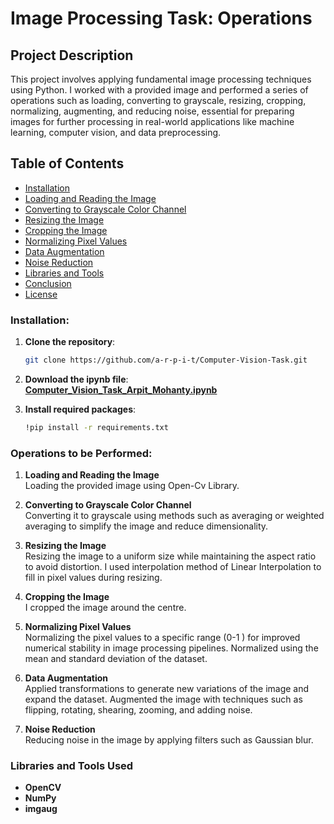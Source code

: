 # Image Processing Task: Operations

## Project Description

This project involves applying fundamental image processing techniques using Python. I worked with a provided image and performed a series of operations such as loading, converting to grayscale, resizing, cropping, normalizing, augmenting, and reducing noise, essential for preparing images for further processing in real-world applications like machine learning, computer vision, and data preprocessing.

## Table of Contents

- [Installation](#installation)
- [Loading and Reading the Image](#loading-and-reading-the-image)
- [Converting to Grayscale Color Channel](#converting-to-grayscale-color-channel)
- [Resizing the Image](#resizing-the-image)
- [Cropping the Image](#cropping-the-image)
- [Normalizing Pixel Values](#normalizing-pixel-values)
- [Data Augmentation](#data-augmentation)
- [Noise Reduction](#noise-reduction)
- [Libraries and Tools](#libraries-and-tools)
- [Conclusion](#conclusion)
- [License](#license)

### Installation:

1. **Clone the repository**:  
   ```bash
   git clone https://github.com/a-r-p-i-t/Computer-Vision-Task.git

2. **Download the ipynb file**:
    <br>
  **[Computer_Vision_Task_Arpit_Mohanty.ipynb](./Computer_Vision_Task_Arpit_Mohanty.ipynb)**

4. **Install required packages**:
   ```bash
   !pip install -r requirements.txt

### Operations to be Performed:

1. **Loading and Reading the Image**  
   Loading the provided image using Open-Cv Library.

2. **Converting to Grayscale Color Channel**  
   Converting it to grayscale using methods such as averaging or weighted averaging to simplify the image and reduce dimensionality.

3. **Resizing the Image**  
   Resizing the image to a uniform size while maintaining the aspect ratio to avoid distortion. I used interpolation method of Linear Interpolation to fill in pixel values during resizing.

4. **Cropping the Image**  
   I cropped the image around the centre.

5. **Normalizing Pixel Values**  
   Normalizing the pixel values to a specific range (0-1 ) for improved numerical stability in image processing pipelines. Normalized using the mean and standard deviation of the dataset.

6. **Data Augmentation**  
   Applied transformations to generate new variations of the image and expand the dataset. Augmented the image with techniques such as flipping, rotating, shearing, zooming, and adding noise.

7. **Noise Reduction**  
   Reducing noise in the image by applying filters such as Gaussian blur.

### Libraries and Tools Used

- **OpenCV**
- **NumPy**
- **imgaug**



